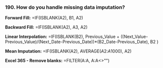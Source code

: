 ### 190. **How do you handle missing data imputation?**

**Forward Fill:**
=IF(ISBLANK(A2), B1, A2)

**Backward Fill:**
=IF(ISBLANK(A2), A3, A2)

**Linear Interpolation:**
=IF(ISBLANK(B2),
Previous_Value + ((Next_Value-Previous_Value)/(Next_Date-Previous_Date))*(B2_Date-Previous_Date),
B2
)

**Mean Imputation:**
=IF(ISBLANK(A2), AVERAGE($A$2:$A$1000), A2)

**Excel 365 - Remove blanks:**
=FILTER(A:A, A:A<>"")
